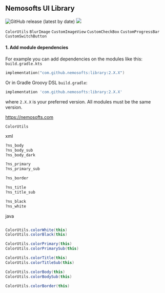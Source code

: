## Nemosofts UI Library
![GitHub release (latest by date)](https://img.shields.io/github/v/release/nemosofts/library)
<a href="https://github.com/nemosofts/library">
    <img src="https://komarev.com/ghpvc/?username=nemosofts&style=flat&color=red">
</a>

`ColorUtils`
`BlurImage`
`CustomImageView`
`CustomCheckBox`
`CustomProgressBar`
`CustomSwitchButton`

#### 1. Add module dependencies
For example you can add dependencies on the modules like this:
`build.gradle.kts`


```kotlin
implementation("com.github.nemosofts:library:2.X.X")
```

Or in Gradle Groovy DSL `build.gradle`:

```groovy
implementation 'com.github.nemosofts:library:2.X.X'
```
where `2.X.X` is your preferred version. All modules must be the same version.

https://nemosofts.com


`ColorUtils`

xml
```xml
?ns_body
?ns_body_sub
?ns_body_dark

?ns_primary
?ns_primary_sub

?ns_border

?ns_title
?ns_title_sub

?ns_black
?ns_white
```

java
```java

ColorUtils.colorWhite(this)
ColorUtils.colorBlack(this)

ColorUtils.colorPrimary(this)
ColorUtils.colorPrimarySub(this)

ColorUtils.colorTitle(this)
ColorUtils.colorTitleSub(this)

ColorUtils.colorBody(this)
ColorUtils.colorBodySub(this)

ColorUtils.colorBorder(this)

```



